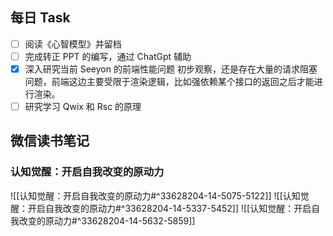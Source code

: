 ## 每日 Task
- [ ] 阅读《心智模型》并留档
- [ ] 完成转正 PPT 的编写，通过 ChatGpt 辅助
- [x] 深入研究当前 Seeyon 的前端性能问题
      初步观察，还是存在大量的请求阻塞问题，前端这边主要受限于渲染逻辑，比如强依赖某个接口的返回之后才能进行渲染。
- [ ] 研究学习 Qwix 和 Rsc 的原理

## 微信读书笔记
<!-- start of weread -->

### 认知觉醒：开启自我改变的原动力
![[认知觉醒：开启自我改变的原动力#^33628204-14-5075-5122]]
![[认知觉醒：开启自我改变的原动力#^33628204-14-5337-5452]]
![[认知觉醒：开启自我改变的原动力#^33628204-14-5632-5859]]
<!-- end of weread -->